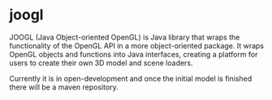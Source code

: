 # joogl
JOOGL (Java Object-oriented OpenGL) is Java library that wraps the functionality of the OpenGL API in a more 
object-oriented package. It wraps OpenGL objects and functions into Java interfaces, creating a platform for
users to create their own 3D model and scene loaders. 
 
Currently it is in open-development and once the initial model is finished there will be a maven repository.
